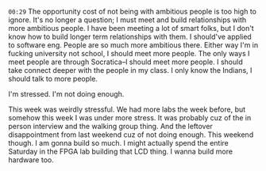 `00:29`
The opportunity cost of not being with ambitious people is too high to ignore. It's no longer a question; I must meet and build relationships with more ambitious people. I have been meeting a lot of smart folks, but I don't know how to build longer term relationships with them. I should've applied to software eng. People are so much more ambitious there. Either way I'm in fucking university not school, I should meet more people. The only ways I meet people are through Socratica–I should meet more people. I should take connect deeper with the people in my class. I only know the Indians, I should talk to more people.

I'm stressed. I'm not doing enough.

This week was weirdly stressful. We had more labs the week before, but somehow this week I was under more stress. It was probably cuz of the in person interview and the walking group thing. And the leftover disappointment from last weekend cuz of not doing enough. This weekend though. I am gonna build so much. I might actually spend the entire Saturday in the FPGA lab building that LCD thing. I wanna build more hardware too.
